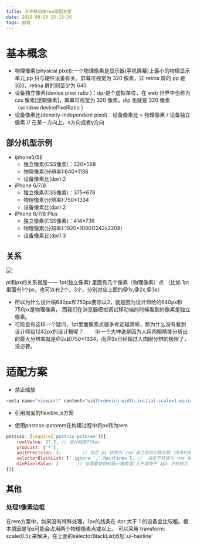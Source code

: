 ```yaml
---
title: 关于移动端rem适配方案
date: 2019-08-16 15:18:26
tags: 前端
---
```

# 基本概念

- 物理像素(physical pixel):一个物理像素是显示器(手机屏幕)上最小的物理显示单元,pp 只与硬件设备有关。屏幕可视宽为 320 像素，非 retina 屏的 pp 是 320，retina 屏的则至少为 640
- 设备独立像素(device pixel ratio )：dpr是个虚拟单位，在 web 世界中也称为 css 像素[逻辑像素]，屏幕可视宽为 320 像素，dip 也就是 320 像素（window.devicePixelRatio ）
- 设备像素比(density-independent pixel)：设备像素比 = 物理像素 / 设备独立像素 // 在某一方向上，x方向或者y方向

## 部分机型示例

- iphone5/SE
    - 独立像素(CSS像素)：320*568
    - 物理像素(分辨率):640*1136
    - 设备像素比(dpr):2
- iPhone 6/7/8
    - 独立像素(CSS像素)：375*678
    - 物理像素(分辨率):750*1334
    - 设备像素比(dpr):2
- iPhone 6/7/8 Plus
    - 独立像素(CSS像素)：414*736
    - 物理像素(分辨率):1920*1080(1242x2208)
    - 设备像素比(dpr):3

## 关系

![](https://images2018.cnblogs.com/blog/1033257/201809/1033257-20180906102122437-1393808833.png)

pt和px的关系就是—— 1pt(独立像素) 里面有几个像素（物理像素）点 （比如 1pt里面有1个px，也可以有2个，3个，分别对应上图的@1x,@2x,@3x） 

- 所以为什么设计稿640px和750px要除以2，就是因为设计师给的640px和750px是物理像素， 而我们在浏览器模拟调试移动端的时候看到的像素是独立像素。
- 可能会有这样一个疑问，1pt里面像素点越多肯定越清晰，那为什么没有看到设计师给1242px的设计稿呢？ 　　听一个大神说是因为人用肉眼睛能分辨出的最大分辨率就是@2x即750*1334，而@3x已经超过人肉眼分辨的极限了，没必要。

# 适配方案

- 禁止缩放
```js
<meta name="viewport" content="width=device-width,initial-scale=1,minimum-scale=1,maximum-scale=1,user-scalable=no" />
```
- 引用淘宝的flexible.js方案

- 使用postcss-pxtorem在构建过程中将px转为rem

```js
postcss: [require('postcss-pxtorem')({
    rootValue: 37.5, // 设计稿是750px
    propList: ['*'],
    unitPrecision: 3,        // 指定`px`转换为`rem`单位值的小数位数（很多时候无法整除）
    selectorBlackList: ['.ignore ','.hairlines'], //  指定不转换为`rem`单位的类，可以自定义，可以无限添加,建议定义一至两个通用的类名
    minPixelValue: 2       // 设置要替换的最小像素值(大于或等于`2px`才转换为`rem`单位)，你也可以设置为你想要的值
})]
```

## 其他

### 处理1像素边框

在rem方案中，如果没有特殊处理，1px的线条在 dpr 大于 1 的设备会比较粗。根本原因是1px可能会占用两个物理像素点或以上。
可以采用 transform: scale(0.5);来解决，在上面的selectorBlackList添加'.ui-hairline'
